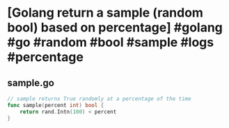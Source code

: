 # [Golang return a sample (random bool) based on percentage] #golang #go #random #bool #sample #logs #percentage

## sample.go

```go
// sample returns True randomly at a percentage of the time
func sample(percent int) bool {
	return rand.Intn(100) < percent
}
```

